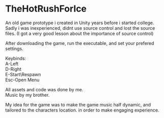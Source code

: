 # TheHotRushForIce  

An old game prototype i created in Unity years before i started college.  
Sadly i was inexperienced, didnt use source control and lost the source files. (I got a very good lesson about the importance of source control)  

After downloading the game, run the executable, and set your prefered settings.  

Keybinds:  
A-Left  
D-Right  
E-Start\Respawn  
Esc-Open Menu  

All assets and code was done by me.  
Music by my brother.  

My idea for the game was to make the game music half dynamic, and tailored to the characters location. in order to make engaging experience.  
